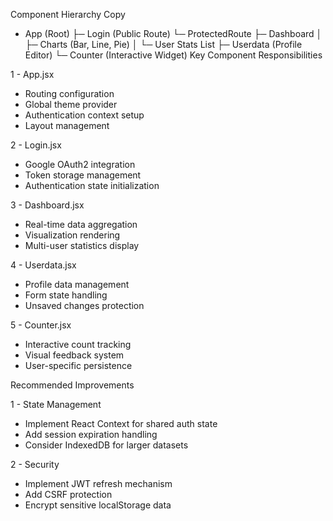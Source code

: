 Component Hierarchy
Copy
- App (Root)
  ├─ Login (Public Route)
  └─ ProtectedRoute
     ├─ Dashboard
     │   ├─ Charts (Bar, Line, Pie)
     │   └─ User Stats List
     ├─ Userdata (Profile Editor)
     └─ Counter (Interactive Widget)
Key Component Responsibilities

1 - App.jsx

- Routing configuration
- Global theme provider
- Authentication context setup
- Layout management

2 - Login.jsx

- Google OAuth2 integration
- Token storage management
- Authentication state initialization

3 - Dashboard.jsx

- Real-time data aggregation
- Visualization rendering
- Multi-user statistics display

4 - Userdata.jsx

- Profile data management
- Form state handling
- Unsaved changes protection

5 - Counter.jsx

- Interactive count tracking
- Visual feedback system
- User-specific persistence

Recommended Improvements

1 - State Management

- Implement React Context for shared auth state
- Add session expiration handling
- Consider IndexedDB for larger datasets

2 - Security

- Implement JWT refresh mechanism
- Add CSRF protection
- Encrypt sensitive localStorage data
